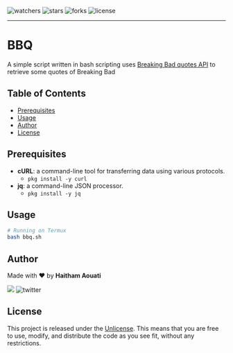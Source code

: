 ![watchers](https://custom-icon-badges.demolab.com/github/watchers/haithamaouati/BBQ?logo=eye)
![stars](https://custom-icon-badges.demolab.com/github/stars/haithamaouati/BBQ?logo=star)
![forks](https://custom-icon-badges.demolab.com/github/forks/haithamaouati/BBQ?logo=repo-forked)
![license](https://custom-icon-badges.demolab.com/github/license/haithamaouati/BBQ?logo=law)
___
# BBQ
A simple script written in bash scripting uses [Breaking Bad quotes API](https://github.com/shevabam/breaking-bad-quotes) to retrieve some quotes of Breaking Bad

## Table of Contents

- [Prerequisites](#prerequisites)
- [Usage](#usage)
- [Author](#author)
- [License](#license)

## Prerequisites
- **cURL**: a command-line tool for transferring data using various protocols.
  - `pkg install -y curl`
- **jq**: a command-line JSON processor.
  - `pkg install -y jq`

## Usage
```bash
# Running on Termux
bash bbq.sh
```

## Author
Made with :heart: by **Haitham Aouati**

![](https://badgen.net/badge/icon/twitter?icon=twitter&label)
![twitter](https://badgen.net/twitter/follow/haithamaouati)

## License
This project is released under the [Unlicense](https://github.com/haithamaouati/BBQ/blob/main/LICENSE). This means that you are free to use, modify, and distribute the code as you see fit, without any restrictions.
